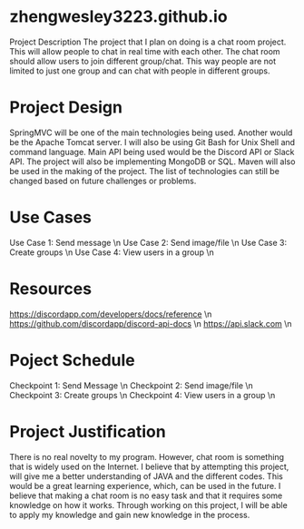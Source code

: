 # zhengwesley3223.github.io
Project Description
The project that I plan on doing is a chat room project. This will allow people to chat in real time with each other.
The chat room should allow users to join different group/chat. This way people are not limited to just one group and
can chat with people in different groups.

# Project Design
SpringMVC will be one of the main technologies being used. Another would be the Apache Tomcat server. I will also be using Git Bash for
Unix Shell and command language. Main API being used would be the Discord API or Slack API. The project will also be implementing MongoDB or SQL. Maven will also be used in the making of the project. The list of technologies can still be changed based on future challenges or problems.

# Use Cases
Use Case 1: Send message \n
Use Case 2: Send image/file \n
Use Case 3: Create groups \n
Use Case 4: View users in a group \n

# Resources
https://discordapp.com/developers/docs/reference \n
https://github.com/discordapp/discord-api-docs \n
https://api.slack.com \n

# Poject Schedule
Checkpoint 1: Send Message \n
Checkpoint 2: Send image/file \n 
Checkpoint 3: Create groups \n
Checkpoint 4: View users in a group \n

# Project Justification
There is no real novelty to my program. However, chat room is something that is widely used on the Internet. I believe that by 
attempting this project, will give me a better understanding of JAVA and the different codes. This would be a great learning experience, which, can be used in the future. I believe that making a chat room is no easy task and that it requires some knowledge on how it works. Through working on this project, I will be able to apply my knowledge and gain new knowledge in the process.
